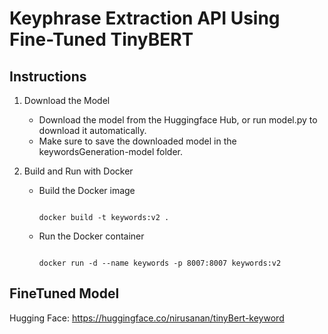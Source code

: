 # Keyphrase Extraction API Using Fine-Tuned TinyBERT

## Instructions
1. Download the Model
   * Download the model from the Huggingface Hub, or run model.py to download it automatically.
   * Make sure to save the downloaded model in the keywordsGeneration-model folder.

2. Build and Run with Docker
   * Build the Docker image
     <pre><code> 
     docker build -t keywords:v2 . 
     </code></pre>
   * Run the Docker container
     <pre><code>
     docker run -d --name keywords -p 8007:8007 keywords:v2
     </code></pre>

  ## FineTuned Model
  Hugging Face: https://huggingface.co/nirusanan/tinyBert-keyword
